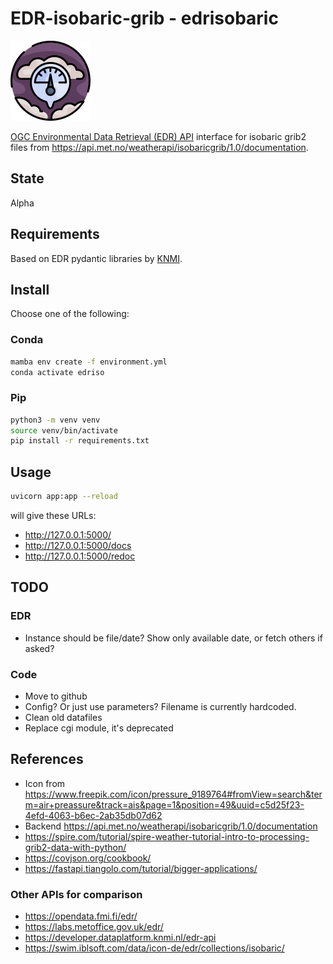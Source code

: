 # EDR-isobaric-grib - edrisobaric

![Logo](/img/pressure_9189764.png "Logo")

[OGC Environmental Data Retrieval (EDR) API](https://ogcapi.ogc.org/edr/) interface for isobaric grib2 files from <https://api.met.no/weatherapi/isobaricgrib/1.0/documentation>.

## State

Alpha

## Requirements

Based on EDR pydantic libraries by [KNMI](https://github.com/KNMI/).

## Install

Choose one of the following:

### Conda

```bash
mamba env create -f environment.yml
conda activate edriso
```

### Pip

```bash
python3 -m venv venv
source venv/bin/activate
pip install -r requirements.txt
```

## Usage

```bash
uvicorn app:app --reload
```

will give these URLs:

- <http://127.0.0.1:5000/>
- <http://127.0.0.1:5000/docs>
- <http://127.0.0.1:5000/redoc>

## TODO

### EDR

- Instance should be file/date? Show only available date, or fetch others if asked?

### Code

- Move to github
- Config? Or just use parameters? Filename is currently hardcoded.
- Clean old datafiles
- Replace cgi module, it's deprecated

## References

- Icon from <https://www.freepik.com/icon/pressure_9189764#fromView=search&term=air+preassure&track=ais&page=1&position=49&uuid=c5d25f23-4efd-4063-b6ec-2ab35db07d62>
- Backend <https://api.met.no/weatherapi/isobaricgrib/1.0/documentation>
- <https://spire.com/tutorial/spire-weather-tutorial-intro-to-processing-grib2-data-with-python/>
- <https://covjson.org/cookbook/>
- <https://fastapi.tiangolo.com/tutorial/bigger-applications/>

### Other APIs for comparison

- <https://opendata.fmi.fi/edr/>
- <https://labs.metoffice.gov.uk/edr/>
- <https://developer.dataplatform.knmi.nl/edr-api>
- <https://swim.iblsoft.com/data/icon-de/edr/collections/isobaric/>

